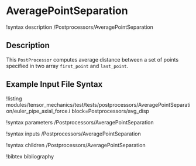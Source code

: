 # AveragePointSeparation

!syntax description /Postprocessors/AveragePointSeparation

## Description

This `PostProcessor` computes average distance between a set of points specified in two array `first_point` and `last_point`.

## Example Input File Syntax

!listing modules/tensor_mechanics/test/tests/postprocessors/AveragePointSeparation/euler_pipe_axial_force.i block=Postprocessors/avg_disp


!syntax parameters /Postprocessors/AveragePointSeparation

!syntax inputs /Postprocessors/AveragePointSeparation

!syntax children /Postprocessors/AveragePointSeparation

!bibtex bibliography
